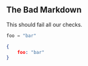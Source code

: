 ## The Bad Markdown

This should fail all our checks.

```javascript
foo = "bar"
```

```json
{
    foo: "bar"
}
```
